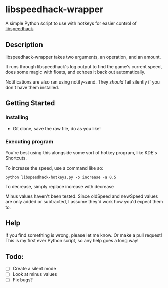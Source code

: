 # libspeedhack-wrapper

A simple Python script to use with hotkeys for easier control of [libspeedhack](https://github.com/evg-zhabotinsky/libspeedhack).

## Description

libspeedhack-wrapper takes two arguments, an operation, and an amount.

It runs through libspeedhack's log output to find the game's current speed, does some magic with floats, and echoes it back out automatically.

Notifications are also ran using notify-send. They *should* fail silently if you don't have them installed.

## Getting Started

### Installing

* Git clone, save the raw file, do as you like!

### Executing program

You're best using this alongside some sort of hotkey program, like KDE's Shortcuts.

To increase the speed, use a command like so:

```
python libspeedhack-hotkeys.py -o increase -a 0.5
```

To decrease, simply replace increase with decrease

Minus values haven't been tested. Since oldSpeed and newSpeed values are only added or subtracted, I assume they'd work how you'd expect them to.

## Help

If you find something is wrong, please let me know. Or make a pull request! This is my first ever Python script, so any help goes a long way!

## Todo:

- [ ] Create a silent mode
- [ ] Look at minus values
- [ ] Fix bugs?
